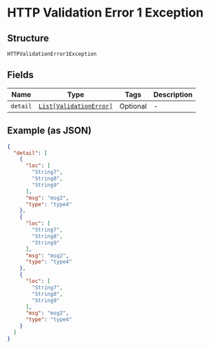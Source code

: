 
# HTTP Validation Error 1 Exception

## Structure

`HTTPValidationError1Exception`

## Fields

| Name | Type | Tags | Description |
|  --- | --- | --- | --- |
| `detail` | [`List[ValidationError]`](../../doc/models/validation-error.md) | Optional | - |

## Example (as JSON)

```json
{
  "detail": [
    {
      "loc": [
        "String7",
        "String8",
        "String9"
      ],
      "msg": "msg2",
      "type": "type4"
    },
    {
      "loc": [
        "String7",
        "String8",
        "String9"
      ],
      "msg": "msg2",
      "type": "type4"
    },
    {
      "loc": [
        "String7",
        "String8",
        "String9"
      ],
      "msg": "msg2",
      "type": "type4"
    }
  ]
}
```

